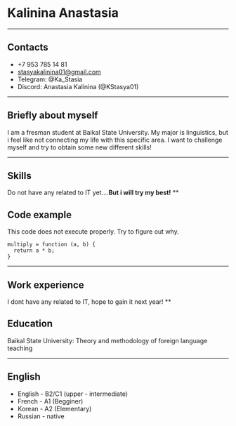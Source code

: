 # Kalinina Anastasia 
****
## Contacts
* +7 953 785 14 81
* stasyakalinina01@gmail.com
* Telegram: @Ka_Stasia
* Discord: Anastasia Kalinina (@KStasya01)
****
## Briefly about myself
I am a fresman student at Baikal State University. My major is linguistics, but i feel like not connecting my life with this specific area. I want to challenge myself and try to obtain some new different skills! 
****
## Skills
Do not have any related to IT yet....**But i will try my best!**
**
## Code example
This code does not execute properly. Try to figure out why.
```
multiply = function (a, b) {
  return a * b;
}
```
****
## Work experience 
I dont have any related to IT, hope to gain it next year!
**
## Education 
Baikal State University: Theory and methodology of foreign language teaching 
****
## English
* English - B2/C1 (upper - intermediate)
* French - A1 (Begginer)
* Korean - A2 (Elementary)
* Russian - native 
